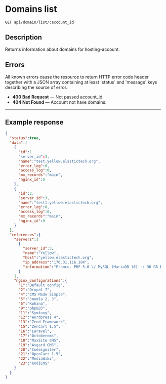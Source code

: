 # Domains list

    GET api/domain/list/:account_id

## Description

Returns information about domains for hosting-account.

## Errors
All known errors cause the resource to return HTTP error code header together with a JSON array containing at least 'status' and 'message' keys describing the source of error.

- **400 Bad Request** — Not passed account_id. 
- **404 Not Found** — Account not have domains.

***

## Example response

```json
{
  "status":true,
  "data":[
    {
      "id":1
      "server_id":3,
      "name":"test.yellow.elastictech.org",
      "error_log":0,
      "access_log":0,
      "mx_records":"main",
      "nginx_id":0
    },
    {
      "id":2,
      "server_id":3,
      "name":"test1.yellow.elastictech.org",
      "error_log":0,
      "access_log":0,
      "mx_records":"main",
      "nginx_id":0
    }
  ],
  "references":{
    "servers":[
      {
        "server_id":3,
        "name":"Yellow",
        "host":"yellow.elastictech.org",
        "ip_address":"176.31.116.184",
        "information":"France. PHP 5.6 \/ MySQL (MariaDB 10) :: 96 GB RAM | 2x Intel Xeon E5606"
      }
    ],
    "nginx_configurations":{
      "1":"Default config",
      "2":"Drupal 7",
      "4":"CMS Made Simple",
      "5":"Joomla 2, 3",
      "6":"Kohana",
      "9":"phpBB3",
      "11":"Symfony",
      "12":"Wordpress 4",
      "13":"Zend Framework",
      "15":"ZenCart 1.5",
      "16":"Laravel",
      "17":"Octobercms",
      "18":"MaxSite CMS",
      "19":"Asgard CMS",
      "20":"Codeigniter",
      "21":"OpenCart 1.5",
      "22":"MediaWiki",
      "23":"KodiCMS"
    }
  }
}
```
